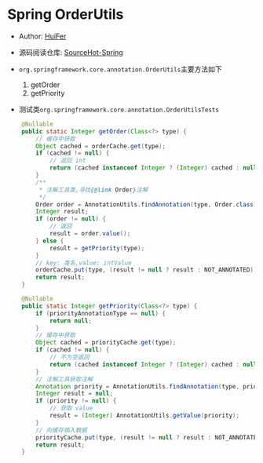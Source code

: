# Spring OrderUtils
- Author: [HuiFer](https://github.com/huifer)
- 源码阅读仓库: [SourceHot-Spring](https://github.com/SourceHot/spring-framework-read)
- `org.springframework.core.annotation.OrderUtils`主要方法如下
    1. getOrder 
    1. getPriority
    
- 测试类`org.springframework.core.annotation.OrderUtilsTests`

```java
    @Nullable
    public static Integer getOrder(Class<?> type) {
        // 缓存中获取
        Object cached = orderCache.get(type);
        if (cached != null) {
            // 返回 int
            return (cached instanceof Integer ? (Integer) cached : null);
        }
        /**
         * 注解工具类,寻找{@link Order}注解
         */
        Order order = AnnotationUtils.findAnnotation(type, Order.class);
        Integer result;
        if (order != null) {
            // 返回
            result = order.value();
        } else {
            result = getPriority(type);
        }
        // key: 类名,value: intValue
        orderCache.put(type, (result != null ? result : NOT_ANNOTATED));
        return result;
    }

```
    
    
```java
    @Nullable
    public static Integer getPriority(Class<?> type) {
        if (priorityAnnotationType == null) {
            return null;
        }
        // 缓存中获取
        Object cached = priorityCache.get(type);
        if (cached != null) {
            // 不为空返回
            return (cached instanceof Integer ? (Integer) cached : null);
        }
        // 注解工具获取注解
        Annotation priority = AnnotationUtils.findAnnotation(type, priorityAnnotationType);
        Integer result = null;
        if (priority != null) {
            // 获取 value
            result = (Integer) AnnotationUtils.getValue(priority);
        }
        // 向缓存插入数据
        priorityCache.put(type, (result != null ? result : NOT_ANNOTATED));
        return result;
    }

```